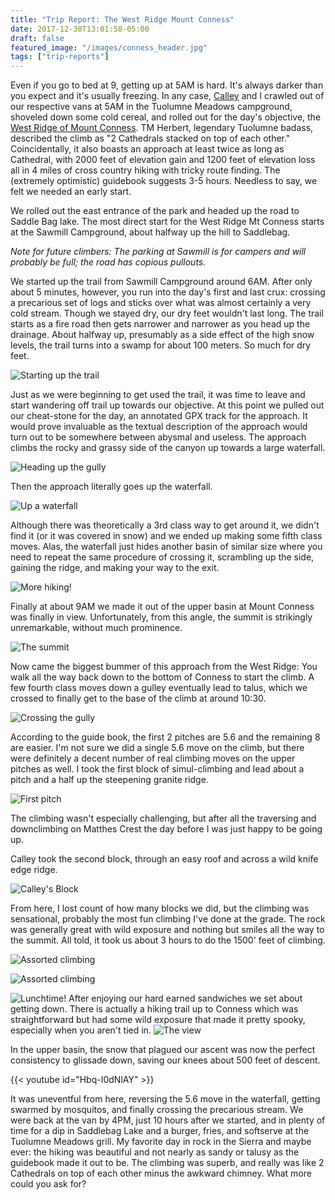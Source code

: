```yaml
---
title: "Trip Report: The West Ridge Mount Conness"
date: 2017-12-30T13:01:58-05:00
draft: false
featured_image: "/images/conness_header.jpg"
tags: ["trip-reports"]
---
```

Even if you go to bed at 9, getting up at 5AM is hard. It's always darker than you expect and it's usually freezing. In any case, [Calley](https://www.instagram.com/calleylmurphy/) and I crawled out of our respective vans at 5AM in the Tuolumne Meadows campground,
shoveled down some cold cereal, and rolled out for the day's objective, the [West Ridge of Mount Conness](https://www.mountainproject.com/route/106167844/west-ridge). TM Herbert, legendary Tuolumne badass, described the climb as "2 Cathedrals stacked on top of each other." Coincidentally, it also boasts an approach at least twice as long as Cathedral, with 2000 feet of elevation gain and 1200 feet of elevation loss all in 4 miles of cross country hiking with tricky route finding. The (extremely optimistic) guidebook suggests 3-5 hours. Needless to say, we felt we needed an early start.

We rolled out the east entrance of the park and headed up the road to Saddle Bag lake. The most direct start for the West Ridge Mt Conness starts at the Sawmill Campground, about halfway up the hill to Saddlebag.

*Note for future climbers: The parking at Sawmill is for campers and will probably be full; the road has copious pullouts.*

We started up the trail from Sawmill Campground around 6AM. After only about 5 minutes, however, you run into the day's first and last crux: crossing a precarious set of logs and sticks over what was almost certainly a very cold stream. Though we stayed dry, our dry feet wouldn't last long. The trail starts as a fire road then gets narrower and narrower as you head up the drainage. About halfway up, presumably as a side effect of the high snow levels, the trail turns into a swamp for about 100 meters. So much for dry feet.

![Starting up the trail](/images/hike_in.jpeg)

Just as we were beginning to get used the trail, it was time to leave and start wandering off trail up towards our objective. At this point we pulled out our cheat-stone for the day, an annotated GPX track for the approach. It would prove invaluable as the textual description of the approach would turn out to be somewhere between abysmal and useless. The approach climbs the rocky and grassy side of the canyon up towards a large waterfall.

![Heading up the gully](/images/hike_in_2.jpeg)

Then the approach literally goes up the waterfall.

![Up a waterfall](/images/waterfall.jpeg)

Although there was theoretically a 3rd class way to get around it, we didn't find it (or it was covered in snow) and we ended up making some fifth class moves. Alas, the waterfall just hides another basin of similar size where you need to repeat the same procedure of crossing it, scrambling up the side, gaining the ridge, and making your way to the exit.

![More hiking!](/images/hike_in_4.jpg)


Finally at about 9AM we made it out of the upper basin at Mount Conness was finally in view. Unfortunately, from this angle, the summit is strikingly unremarkable, without much prominence.

![The summit](/images/summit_approach.jpeg)

Now came the biggest bummer of this approach from the West Ridge: You walk all the way back down to the bottom of Conness to start the climb. A few fourth class moves down a gulley eventually lead to talus, which we crossed to finally get to the base of the climb at around 10:30.

![Crossing the gully](/images/cross_gully.jpeg)

According to the guide book, the first 2 pitches are 5.6 and the remaining 8 are easier. I'm not sure we did a single 5.6 move on the climb, but there were definitely a decent number of real climbing moves on the upper pitches as well. I took the first block of simul-climbing and lead about a pitch and a half up the steepening granite ridge.

![First pitch](/images/climbing_1.jpeg)

The climbing wasn't especially challenging, but after all the traversing and downclimbing on Matthes Crest the day before I was just happy to be going up.

Calley took the second block, through an easy roof and across a wild knife edge ridge.

![Calley's Block](/images/climbing_2.jpeg)

From here, I lost count of how many blocks we did, but the climbing was sensational, probably the most fun climbing I've done at the grade. The rock was generally great with wild exposure and nothing but smiles all the way to the summit. All told, it took us about 3 hours to do the 1500' feet of climbing.

![Assorted climbing](/images/climbing_3.jpeg)

![Assorted climbing](/images/climbing_4.jpg)

![Lunchtime!](/images/sandwhich.jpeg)
After enjoying our hard earned sandwiches we set about getting down. There is actually a hiking trail up to Conness which was straightforward but had some wild exposure that made it pretty spooky, especially when you aren't tied in.
![The view](/images/summit.jpeg)

In the upper basin, the snow that plagued our ascent was now the perfect consistency to glissade down, saving our knees about 500 feet of descent.

{{< youtube id="Hbq-I0dNlAY" >}}

It was uneventful from here, reversing the 5.6 move in the waterfall, getting swarmed by mosquitos, and finally crossing the precarious stream. We were back at the van by 4PM, just 10 hours after we started, and in plenty of time for a dip in Saddlebag Lake and a burger, fries, and softserve at the Tuolumne Meadows grill. My favorite day in rock in the Sierra and maybe ever: the hiking was beautiful and not nearly as sandy or talusy as the guidebook made it out to be. The climbing was superb, and really was like 2 Cathedrals on top of each other minus the awkward chimney. What more could you ask for?
